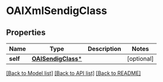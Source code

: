 # OAIXmlSendigClass

## Properties
Name | Type | Description | Notes
------------ | ------------- | ------------- | -------------
**self** | [**OAISendigClass***](OAISendigClass.md) |  | [optional] 

[[Back to Model list]](../README.md#documentation-for-models) [[Back to API list]](../README.md#documentation-for-api-endpoints) [[Back to README]](../README.md)


